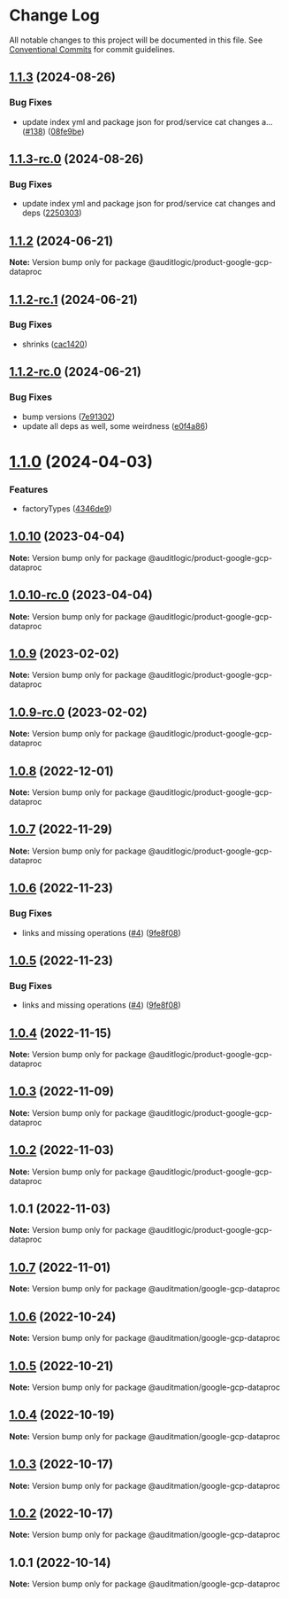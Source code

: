 # Change Log

All notable changes to this project will be documented in this file.
See [Conventional Commits](https://conventionalcommits.org) for commit guidelines.

## [1.1.3](https://github.com/auditlogic/product/compare/@auditlogic/product-google-gcp-dataproc@1.1.2...@auditlogic/product-google-gcp-dataproc@1.1.3) (2024-08-26)


### Bug Fixes

* update index yml and package json for prod/service cat changes a… ([#138](https://github.com/auditlogic/product/issues/138)) ([08fe9be](https://github.com/auditlogic/product/commit/08fe9beb1c8457462a19bc69caa02e6212d97e1a))





## [1.1.3-rc.0](https://github.com/auditlogic/product/compare/@auditlogic/product-google-gcp-dataproc@1.1.2...@auditlogic/product-google-gcp-dataproc@1.1.3-rc.0) (2024-08-26)


### Bug Fixes

* update index yml and package json for prod/service cat changes and deps ([2250303](https://github.com/auditlogic/product/commit/225030363a363608240135b7ebed386b28f01e4b))





## [1.1.2](https://github.com/auditlogic/product/compare/@auditlogic/product-google-gcp-dataproc@1.1.2-rc.1...@auditlogic/product-google-gcp-dataproc@1.1.2) (2024-06-21)

**Note:** Version bump only for package @auditlogic/product-google-gcp-dataproc





## [1.1.2-rc.1](https://github.com/auditlogic/product/compare/@auditlogic/product-google-gcp-dataproc@1.1.2-rc.0...@auditlogic/product-google-gcp-dataproc@1.1.2-rc.1) (2024-06-21)


### Bug Fixes

* shrinks ([cac1420](https://github.com/auditlogic/product/commit/cac14200fefcd8183ab69fe89a47bd3f70f563e9))





## [1.1.2-rc.0](https://github.com/auditlogic/product/compare/@auditlogic/product-google-gcp-dataproc@1.1.0...@auditlogic/product-google-gcp-dataproc@1.1.2-rc.0) (2024-06-21)


### Bug Fixes

* bump versions ([7e91302](https://github.com/auditlogic/product/commit/7e913023b8b312150ed7762c32fbbe616be71de5))
* update all deps as well, some weirdness ([e0f4a86](https://github.com/auditlogic/product/commit/e0f4a864714e2d3de6bbf3da014d5312fe53be2f))





# [1.1.0](https://github.com/auditlogic/product/compare/@auditlogic/product-google-gcp-dataproc@1.0.10...@auditlogic/product-google-gcp-dataproc@1.1.0) (2024-04-03)


### Features

* factoryTypes ([4346de9](https://github.com/auditlogic/product/commit/4346de92693aee892fccf725338ffc7b80ab182b))





## [1.0.10](https://github.com/auditlogic/product/compare/@auditlogic/product-google-gcp-dataproc@1.0.9...@auditlogic/product-google-gcp-dataproc@1.0.10) (2023-04-04)

**Note:** Version bump only for package @auditlogic/product-google-gcp-dataproc





## [1.0.10-rc.0](https://github.com/auditlogic/product/compare/@auditlogic/product-google-gcp-dataproc@1.0.9...@auditlogic/product-google-gcp-dataproc@1.0.10-rc.0) (2023-04-04)

**Note:** Version bump only for package @auditlogic/product-google-gcp-dataproc





## [1.0.9](https://github.com/auditlogic/product/compare/@auditlogic/product-google-gcp-dataproc@1.0.8...@auditlogic/product-google-gcp-dataproc@1.0.9) (2023-02-02)

**Note:** Version bump only for package @auditlogic/product-google-gcp-dataproc





## [1.0.9-rc.0](https://github.com/auditlogic/product/compare/@auditlogic/product-google-gcp-dataproc@1.0.8...@auditlogic/product-google-gcp-dataproc@1.0.9-rc.0) (2023-02-02)

**Note:** Version bump only for package @auditlogic/product-google-gcp-dataproc





## [1.0.8](https://github.com/auditlogic/product/compare/@auditlogic/product-google-gcp-dataproc@1.0.7...@auditlogic/product-google-gcp-dataproc@1.0.8) (2022-12-01)

**Note:** Version bump only for package @auditlogic/product-google-gcp-dataproc





## [1.0.7](https://github.com/auditlogic/product/compare/@auditlogic/product-google-gcp-dataproc@1.0.6...@auditlogic/product-google-gcp-dataproc@1.0.7) (2022-11-29)

**Note:** Version bump only for package @auditlogic/product-google-gcp-dataproc





## [1.0.6](https://github.com/auditlogic/product/compare/@auditlogic/product-google-gcp-dataproc@1.0.4...@auditlogic/product-google-gcp-dataproc@1.0.6) (2022-11-23)


### Bug Fixes

* links and missing operations ([#4](https://github.com/auditlogic/product/issues/4)) ([9fe8f08](https://github.com/auditlogic/product/commit/9fe8f08fe7c57fdb79f991ac35bd6ac2e7dcad38))





## [1.0.5](https://github.com/auditlogic/product/compare/@auditlogic/product-google-gcp-dataproc@1.0.4...@auditlogic/product-google-gcp-dataproc@1.0.5) (2022-11-23)


### Bug Fixes

* links and missing operations ([#4](https://github.com/auditlogic/product/issues/4)) ([9fe8f08](https://github.com/auditlogic/product/commit/9fe8f08fe7c57fdb79f991ac35bd6ac2e7dcad38))





## [1.0.4](https://github.com/auditlogic/product/compare/@auditlogic/product-google-gcp-dataproc@1.0.3...@auditlogic/product-google-gcp-dataproc@1.0.4) (2022-11-15)

**Note:** Version bump only for package @auditlogic/product-google-gcp-dataproc





## [1.0.3](https://github.com/auditlogic/product/compare/@auditlogic/product-google-gcp-dataproc@1.0.2...@auditlogic/product-google-gcp-dataproc@1.0.3) (2022-11-09)

**Note:** Version bump only for package @auditlogic/product-google-gcp-dataproc





## [1.0.2](https://github.com/auditlogic/product/compare/@auditlogic/product-google-gcp-dataproc@1.0.1...@auditlogic/product-google-gcp-dataproc@1.0.2) (2022-11-03)

**Note:** Version bump only for package @auditlogic/product-google-gcp-dataproc





## 1.0.1 (2022-11-03)

**Note:** Version bump only for package @auditlogic/product-google-gcp-dataproc





## [1.0.7](https://github.com/auditmation/store-content/compare/@auditmation/google-gcp-dataproc@1.0.6...@auditmation/google-gcp-dataproc@1.0.7) (2022-11-01)

**Note:** Version bump only for package @auditmation/google-gcp-dataproc





## [1.0.6](https://github.com/auditmation/store-content/compare/@auditmation/google-gcp-dataproc@1.0.5...@auditmation/google-gcp-dataproc@1.0.6) (2022-10-24)

**Note:** Version bump only for package @auditmation/google-gcp-dataproc





## [1.0.5](https://github.com/auditmation/store-content/compare/@auditmation/google-gcp-dataproc@1.0.4...@auditmation/google-gcp-dataproc@1.0.5) (2022-10-21)

**Note:** Version bump only for package @auditmation/google-gcp-dataproc





## [1.0.4](https://github.com/auditmation/store-content/compare/@auditmation/google-gcp-dataproc@1.0.3...@auditmation/google-gcp-dataproc@1.0.4) (2022-10-19)

**Note:** Version bump only for package @auditmation/google-gcp-dataproc





## [1.0.3](https://github.com/auditmation/store-content/compare/@auditmation/google-gcp-dataproc@1.0.2...@auditmation/google-gcp-dataproc@1.0.3) (2022-10-17)

**Note:** Version bump only for package @auditmation/google-gcp-dataproc





## [1.0.2](https://github.com/auditmation/store-content/compare/@auditmation/google-gcp-dataproc@1.0.1...@auditmation/google-gcp-dataproc@1.0.2) (2022-10-17)

**Note:** Version bump only for package @auditmation/google-gcp-dataproc





## 1.0.1 (2022-10-14)

**Note:** Version bump only for package @auditmation/google-gcp-dataproc
